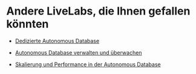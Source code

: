 # Andere LiveLabs, die Ihnen gefallen könnten

*   [Dedizierte Autonomous Database](https://apexapps.oracle.com/pls/apex/dbpm/r/livelabs/view-workshop?wid=677)
    
*   [Autonomous Database verwalten und überwachen](https://apexapps.oracle.com/pls/apex/dbpm/r/livelabs/view-workshop?wid=553)
    
*   [Skalierung und Performance in der Autonomous Database](https://apexapps.oracle.com/pls/apex/dbpm/r/livelabs/view-workshop?wid=608)